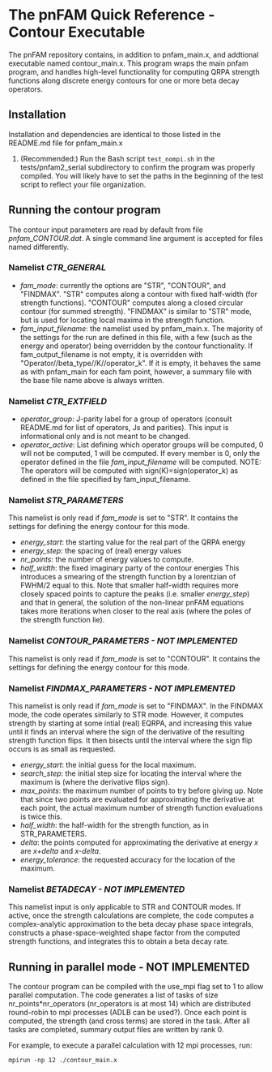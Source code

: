The pnFAM Quick Reference - Contour Executable
=========================

The pnFAM repository contains, in addition to pnfam_main.x, and addtional
executable named contour_main.x. This program wraps the main pnfam program, and
handles high-level functionality for computing QRPA strength functions along
discrete energy contours for one or more beta decay operators.

Installation
------------

Installation and dependencies are identical to those listed in the README.md
file for pnfam_main.x

1. (Recommended:) Run the Bash script `test_nompi.sh` in the tests/pnfam2_serial
   subdirectory to confirm the program was properly compiled. You will likely have to
   set the paths in the beginning of the test script to reflect your file organization.

Running the contour program
-----------------------------

The contour input parameters are read by default from file *pnfam_CONTOUR.dat*.
A single command line argument is accepted for files named differently.

### Namelist *CTR_GENERAL*

- *fam_mode*: currently the options are "STR", "CONTOUR", and "FINDMAX".
  "STR" computes along a contour with fixed half-width (for strength functions).
  "CONTOUR" computes along a closed circular contour (for summed strength).
  "FINDMAX" is similar to "STR" mode, but is used for locating local maxima in the
  strength function.
- *fam_input_filename*: the namelist used by pnfam_main.x. The majority of the settings
  for the run are defined in this file, with a few (such as the energy and operator)
  being overridden by the contour functionality. If fam_output_filename is not empty,
  it is overridden with "Operator//beta_type//K//operator_k". If it is empty, it behaves
  the same as with pnfam_main for each fam point, however, a summary file with the base
  file name above is always written.

### Namelist *CTR_EXTFIELD*

- *operator_group*: J-parity label for a group of operators (consult README.md for
  list of operators, Js and parities). This input is informational only and is not
  meant to be changed.
- *operator_active*: List defining which operator groups will be computed, 0 will not
  be computed, 1 will be computed. If every member is 0, only the operator defined in
  the file *fam_input_filename* will be computed.
  NOTE: The operators will be computed with sign(K)=sign(operator_k) as defined in
  the file specified by fam_input_filename.

### Namelist *STR_PARAMETERS*

This namelist is only read if *fam_mode* is set to "STR".
It contains the settings for defining the energy contour for this mode.

- *energy_start*: the starting value for the real part of the QRPA energy
- *energy_step*: the spacing of (real) energy values
- *nr_points*: the number of energy values to compute.
- *half_width*: the fixed imaginary party of the contour energies
  This introduces a smearing of the strength function by a lorentzian of FWHM/2 equal to this.
  Note that smaller half-width requires more closely spaced points to capture the peaks
  (i.e. smaller *energy_step*) and that in general, the solution of the
  non-linear pnFAM equations takes more iterations when closer to the real axis
  (where the poles of the strength function lie).


### Namelist *CONTOUR_PARAMETERS - NOT IMPLEMENTED*

This namelist is only read if *fam_mode* is set to "CONTOUR".
It contains the settings for defining the energy contour for this mode.


### Namelist *FINDMAX_PARAMETERS - NOT IMPLEMENTED*

This namelist is only read if *fam_mode* is set to "FINDMAX".
In the FINDMAX mode, the code operates similarly to STR mode. However, it computes
strength by starting at some intial (real) EQRPA, and increasing this value until
it finds an interval where the sign of the derivative of the resulting strength function
flips. It then bisects until the interval where the sign flip occurs is as small as requested.

- *energy_start*: the initial guess for the local maximum.
- *search_step*: the initial step size for locating the interval where the maximum
  is (where the derivative flips sign).
- *max_points*: the maximum number of points to try before giving up.  Note
  that since two points are evaluated for approximating the derivative at each
  point, the actual maximum number of strength function evaluations is twice this.
- *half_width*: the half-width for the strength function, as in STR_PARAMETERS.
- *delta*: the points computed for approximating the derivative at energy _x_
  are _x+delta_ and _x-delta_.
- *energy_tolerance*: the requested accuracy for the location of the maximum.


### Namelist *BETADECAY - NOT IMPLEMENTED*

This namelist input is only applicable to STR and CONTOUR modes.
If active, once the strength calculations are complete, the code computes
a complex-analytic approximation to the beta decay phase space integrals,
constructs a phase-space-weighted shape factor from the computed strength
functions, and integrates this to obtain a beta decay rate.


Running in parallel mode - NOT IMPLEMENTED
-----------------------------------------------

The contour program can be compiled with the use_mpi flag set to 1 to allow
parallel computation. The code generates a list of tasks of size nr_points*nr_operators
(nr_operators is at most 14) which are distributed round-robin to mpi processes
(ADLB can be used?). Once each point is computed, the strength (and cross terms) are
stored in the task. After all tasks are completed, summary output files are written
by rank 0.

For example, to execute a parallel calculation with 12 mpi processes, run:

    mpirun -np 12 ./contour_main.x
